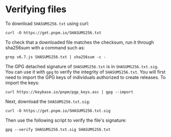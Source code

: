 # Verifying files

To download `SHASUMS256.txt` using curl:

```
curl -O https://get.pnpm.io/SHASUMS256.txt
```

To check that a downloaded file matches the checksum, run it through sha256sum with a command such as:

```
grep v6.7.js SHASUMS256.txt | sha256sum -c -
```

The GPG detached signature of `SHASUMS256.txt` is in `SHASUMS256.txt.sig`.
You can use it with `gpg` to verify the integrity of `SHASUMS256.txt`.
You will first need to import the GPG keys of individuals authorized to create releases.
To import the keys:

```
curl https://keybase.io/pnpm/pgp_keys.asc | gpg --import
```

Next, download the `SHASUMS256.txt.sig`:

```
curl -O https://get.pnpm.io/SHASUMS256.txt.sig
```

Then use the following script to verify the file's signature:

```
gpg --verify SHASUMS256.txt.sig SHASUMS256.txt
```
